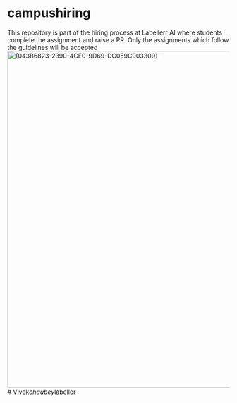 # campushiring
This repository is part of the hiring process at Labellerr AI where students complete the assignment and raise a PR. Only the assignments which follow the guidelines will be accepted
<img width="1194" height="765" alt="{043B6823-2390-4CF0-9D69-DC059C903309}" src="https://github.com/user-attachments/assets/506d8157-be61-41d3-8e6b-edd766cd342d" />
#   V i v e k _ c h a u b e y _ l a b e l l e r  
 